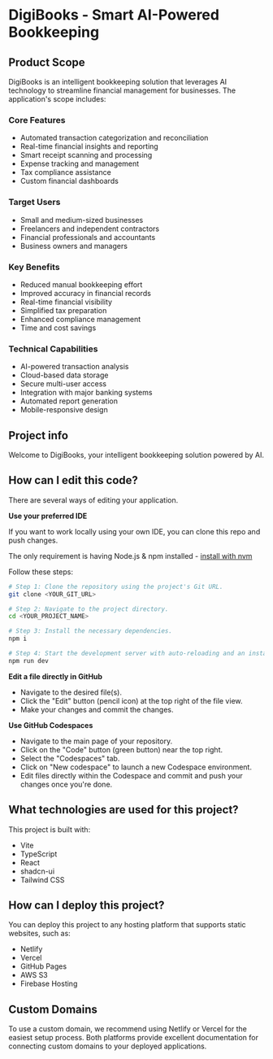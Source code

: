 # DigiBooks - Smart AI-Powered Bookkeeping

## Product Scope

DigiBooks is an intelligent bookkeeping solution that leverages AI technology to streamline financial management for businesses. The application's scope includes:

### Core Features
- Automated transaction categorization and reconciliation
- Real-time financial insights and reporting
- Smart receipt scanning and processing
- Expense tracking and management
- Tax compliance assistance
- Custom financial dashboards

### Target Users
- Small and medium-sized businesses
- Freelancers and independent contractors
- Financial professionals and accountants
- Business owners and managers

### Key Benefits
- Reduced manual bookkeeping effort
- Improved accuracy in financial records
- Real-time financial visibility
- Simplified tax preparation
- Enhanced compliance management
- Time and cost savings

### Technical Capabilities
- AI-powered transaction analysis
- Cloud-based data storage
- Secure multi-user access
- Integration with major banking systems
- Automated report generation
- Mobile-responsive design

## Project info

Welcome to DigiBooks, your intelligent bookkeeping solution powered by AI.

## How can I edit this code?

There are several ways of editing your application.

**Use your preferred IDE**

If you want to work locally using your own IDE, you can clone this repo and push changes.

The only requirement is having Node.js & npm installed - [install with nvm](https://github.com/nvm-sh/nvm#installing-and-updating)

Follow these steps:

```sh
# Step 1: Clone the repository using the project's Git URL.
git clone <YOUR_GIT_URL>

# Step 2: Navigate to the project directory.
cd <YOUR_PROJECT_NAME>

# Step 3: Install the necessary dependencies.
npm i

# Step 4: Start the development server with auto-reloading and an instant preview.
npm run dev
```

**Edit a file directly in GitHub**

- Navigate to the desired file(s).
- Click the "Edit" button (pencil icon) at the top right of the file view.
- Make your changes and commit the changes.

**Use GitHub Codespaces**

- Navigate to the main page of your repository.
- Click on the "Code" button (green button) near the top right.
- Select the "Codespaces" tab.
- Click on "New codespace" to launch a new Codespace environment.
- Edit files directly within the Codespace and commit and push your changes once you're done.

## What technologies are used for this project?

This project is built with:

- Vite
- TypeScript
- React
- shadcn-ui
- Tailwind CSS

## How can I deploy this project?

You can deploy this project to any hosting platform that supports static websites, such as:
- Netlify
- Vercel
- GitHub Pages
- AWS S3
- Firebase Hosting

## Custom Domains

To use a custom domain, we recommend using Netlify or Vercel for the easiest setup process. Both platforms provide excellent documentation for connecting custom domains to your deployed applications.